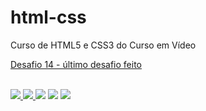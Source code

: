 # html-css
  Curso de HTML5 e CSS3 do Curso em Vídeo
<br>
<p>
<a href="https://felipejlc.github.io/html-css/desafios/d014/index.html" target="blank"> Desafio 14 - último desafio feito</a>
</p>

<br>

<a href="https://felipejlc.github.io/html-css/exercicios/ex026/mq005/index.html" target="blank"> 
   <img src="https://felipejlc.github.io/html-css/exercicios/imagens/meusite_ex026.png"> 
</a>

<a href="https://felipejlc.github.io/projeto-login/index.html" target="blank"> 
   <img src="https://felipejlc.github.io/html-css/exercicios/imagens/tela_login_proj.png"> 
</a>

<img src="https://felipejlc.github.io/html-css/exercicios/imagens/google.png">
<img src="https://felipejlc.github.io/html-css/exercicios/imagens/tela_login_proj.png">
<img src="https://felipejlc.github.io/html-css/exercicios/imagens/meusite_ex026.png">